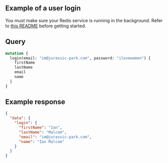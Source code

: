 ## Example of a user login

You must make sure your Redis service is running in the background.
Refer to [this README](src/modules/user/login/README.md) before getting started.

## Query

```graphql
mutation {
  login(email: "im@jurassic-park.com", password: "ilovewomen") {
    firstName
    lastName
    email
    name
  }
}
```

## Example response

```json
{
  "data": {
    "login": {
      "firstName": "Ian",
      "lastName": "Malcom",
      "email": "im@jurassic-park.com",
      "name": "Ian Malcom"
    }
  }
}
```
